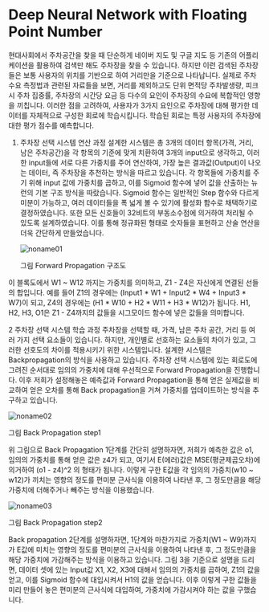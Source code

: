 # Deep Neural Network with Floating Point Number

 현대사회에서 주차공간을 찾을 때 단순하게 네이버 지도 및 구글 지도 등 기존의 어플리케이션을 활용하여 검색만 해도 주차장을 찾을 수 있습니다. 하지만 이런 검색된 주차장들은 보통 사용자의 위치를 기반으로 하여 거리만을 기준으로 나타납니다. 실제로 주차 수요 측정법과 관련된 자료들을 보면, 거리를 제외하고도 단위 면적당 주차발생량, 피크시 주차 집중률, 주차장의 시간당 요금 등 다수의 요인이 주차장의 수요에 복합적인 영향을 끼칩니다. 이러한 점을 고려하여, 사용자가 3가지 요인으로 주차장에 대해 평가한 데이터를 자체적으로 구성한 회로에 학습시킵니다. 학습된 회로는 특정 사용자의 주차장에 대한 평가 점수를 예측합니다.




1. 주차장 선택 시스템 연산 과정
 설계한 시스템은 총 3개의 데이터 항목(가격, 거리, 남은 주차공간)을 각 항목의 기준에 맞게 치환하여 3개의 input으로 생각하고, 이러한 input들에 서로 다른 가중치를 주어 연산하여, 가장 높은 결과값(Output)이 나오는 데이터, 즉 주차장을 추천하는 방식을 따르고 있습니다. 
 각 항목들에 가중치를 주기 위해 input 값에 가중치를 곱하고, 이를 Sigmoid 함수에 넣어 값을 산출하는 뉴런의 기본 구조 방식을 따랐습니다. Sigmoid 함수는 일반적인 Step 함수와 다르게 미분이 가능하고, 여러 데이터들을 폭 넓게 볼 수 있기에 활성화 함수로 채택하기로 결정하였습니다. 또한 모든 신호들이 32비트의 부동소수점에 의거하여 처리될 수 있도록 설계하였습니다. 이를 통해 정규화된 형태로 숫자들을 표현하고 산술 연산을 더욱 간단하게 만들었습니다.

   ![noname01](https://user-images.githubusercontent.com/88180151/215572145-60c56281-e650-4543-b86f-bf2c86bff460.png)

   그림  Forward Propagation 구조도


 이 블록도에서 W1 ~ W12 까지는 가중치를 의미하고, Z1 - Z4은 자신에게 연결된 선들의 합입니다. 예를 들어 Z1의 경우에는 (Input1 * W1 + Input2 * W4 + Input3 * W7)이 되고, Z4의 경우에는 (H1 * W10 + H2 * W11 + H3 * W12)가 됩니다. H1, H2, H3, O1은 Z1 - Z4까지의 값들을 시그모이드 함수에 넣은 값들을 의미합니다.




2 주차장 선택 시스템 학습 과정
 주차장을 선택할 때, 가격, 남은 주차 공간, 거리 등 여러 가지 선택 요소들이 있습니다. 하지만, 개인별로 선호하는 요소들의 차이가 있고, 그러한 선호도의 차이를 적용시키기 위한 시스템입니다.
 설계한 시스템은 Backpropagation의 방식을 사용하고 있습니다. 주차장 선택 시스템에 있는 회로도에 그려진 순서대로 임의의 가중치에 대해 우선적으로 Forward Propagation을 진행합니다. 이후 저희가 설정해놓은 예측값과 Forward Propagation을 통해 얻은 실제값을 비교하여 얻은 오차를 통해 Back propagation을 거쳐 가중치를 업데이트하는 방식을 추구하고 있습니다.

   ![noname02](https://user-images.githubusercontent.com/88180151/215572254-5f28ab59-af8d-401c-bca1-be60ab54810e.png)

   그림  Back Propagation step1
 

 위 그림으로 Back Propagation 1단계를 간단히 설명하자면, 저희가 예측한 값은 o1, 임의의 가중치를 통해 얻은 값은 z4가 되고, 여기서 E(에러)값은 MSE(평균제곱오차)에 의거하여 (o1 - z4)^2 의 형태가 됩니다. 이렇게 구한 E값을 각 임의의 가중치(w10 ~ w12)가 끼치는 영향의 정도를 편미분 근사식을 이용하여 나타낸 후, 그 정도만큼을 해당 가중치에 더해주거나 빼주는 방식을 이용했습니다.  

   ![noname03](https://user-images.githubusercontent.com/88180151/215572314-20e7a0b6-c6cf-4e99-a873-190df93472d9.png)

   그림  Back Propagation step2


 Back propagation 2단계를 설명하자면, 1단계와 마찬가지로 가중치(W1 ~ W9)까지가 E값에 미치는 영향의 정도를 편미분의 근사식을 이용하여 나타낸 후, 그 정도만큼을 해당 가중치에 가감해주는 방식을 이용하고 있습니다. 그림 3을 기준으로 설명을 드리면, 데이터 셋에 있는 Input값 X1, X2, X3에 대해서 임의의 가중치를 곱하여, Z1의 값을 얻고, 이를 Sigmoid 함수에 대입시켜서 H1의 값을 얻습니다. 이후 이렇게 구한 값들을 미리 만들어 놓은 편미분의 근사식에 대입하여, 가중치에 가감시켜야 하는 값을 구했습니다.
